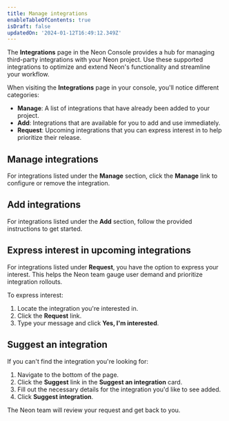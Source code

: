 ```yaml
---
title: Manage integrations
enableTableOfContents: true
isDraft: false
updatedOn: '2024-01-12T16:49:12.349Z'
---
```


The **Integrations** page in the Neon Console provides a hub for managing third-party integrations with your Neon project. Use these supported integrations to optimize and extend Neon's functionality and streamline your workflow.

When visiting the **Integrations** page in your console, you'll notice different categories:

- **Manage**: A list of integrations that have already been added to your project.
- **Add**: Integrations that are available for you to add and use immediately.
- **Request**: Upcoming integrations that you can express interest in to help prioritize their release.

## Manage integrations

For integrations listed under the **Manage** section, click the **Manage** link to configure or remove the integration.

## Add integrations

For integrations listed under the **Add** section, follow the provided instructions to get started.

## Express interest in upcoming integrations

For integrations listed under **Request**, you have the option to express your interest. This helps the Neon team gauge user demand and prioritize integration rollouts.

To express interest:

1. Locate the integration you're interested in.
2. Click the **Request** link.
3. Type your message and click **Yes, I'm interested**.

## Suggest an integration

If you can't find the integration you're looking for:

1. Navigate to the bottom of the page.
2. Click the **Suggest** link in the **Suggest an integration** card.
3. Fill out the necessary details for the integration you'd like to see added.
4. Click **Suggest integration**.

The Neon team will review your request and get back to you.
